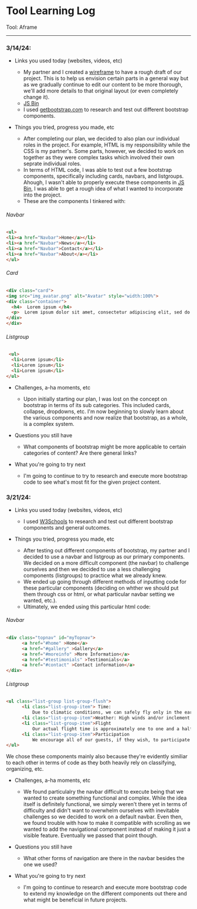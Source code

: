 # Tool Learning Log

Tool: Aframe

---

### 3/14/24:
* Links you used today (websites, videos, etc)

  * My partner and I created a [wireframe](https://wireframe.cc/zawn6r) to have a rough draft of our project. This is to help us envision certain parts in a general way but as we gradually continue to edit our content to be more thorough, we'll add more details to that original layout (or even completely change it).
  * [JS Bin](https://jsbin.com/betaqigope/edit?html,output)
  * I used [getbootstrap.com](https://getbootstrap.com/docs/5.0/customize/components/) to research and test out different bootstrap components. 
  
* Things you tried, progress you made, etc
  
  * After completing our plan, we decided to also plan our individual roles in the project. For example, HTML is my responsibility while the CSS is my partner's. Some parts, however, we decided to work on together as they were complex tasks which involved their own seprate individual roles.
  * In terms of HTML code, I was able to test out a few bootstrap components, specifically including cards, navbars, and listgroups. Ahough, I wasn't able to properly execute these components in [JS Bin](xhttps://jsbin.com/betaqigope/edit?html,output), I was able to get a rough idea of what I wanted to incorporate into the project.
  *  These are the components I tinkered with:
 
###### Navbar

  ```html
  <ul>
  <li><a href="Navbar">Home</a></li>
  <li><a href="Navbar">News</a></li>
  <li><a href="Navbar">Contact</a></li>
  <li><a href="Navbar">About</a></li>
  </ul>
  ```

###### Card

  ```html
  <div class="card">
  <img src="img_avatar.png" alt="Avatar" style="width:100%">
  <div class="container">
    <h4>  Lorem ipsum </h4>
    <p>  Lorem ipsum dolor sit amet, consectetur adipiscing elit, sed do eiusmod tempor incididunt ut labore et dolore magna aliqua. Ut enim ad minim veniam, quis nostrud exercitation ullamco laboris nisi ut aliquip ex ea commodo consequat. Duis aute irure dolor in reprehenderit in voluptate velit esse cillum dolore eu fugiat nulla pariatur. Excepteur sint occaecat cupidatat non proident, sunt in culpa qui officia deserunt mollit anim id est laborum</p>
  </div>
  </div>
  ```

###### Listgroup

  ```html
   <ul>
    <li>Lorem ipsum</li>
    <li>Lorem ipsum</li>
    <li>Lorem ipsum</li>
  </ul>
  ```
  
* Challenges, a-ha moments, etc

  * Upon initially starting our plan, I was lost on the concept on bootstrap in terms of its sub categories. This included cards, collapse, dropdowns, etc. I'm now beginning to slowly learn about the various components and now realize that bootstrap, as a whole, is a complex system.  

* Questions you still have

  * What components of bootstrap might be more applicable to certain categories of content? Are there general links? 

* What you're going to try next
 
  * I'm going to continue to try to research and execute more bootstrap code to see what's most fit for the given project content.
 





### 3/21/24:
* Links you used today (websites, videos, etc)

  * I used [W3Schools](https://www.w3schools.com/) to research and test out different bootstrap components and general outcomes. 
  
* Things you tried, progress you made, etc
  
  * After testing out different components of bootstrap, my partner and I decided to use a navbar and listgroup as our primary components. We decided on a more difficult component (the navbar) to challenge ourselves and then we decided to use a less challenging components (listgroups) to practice what we already knew.  
  * We ended up going through different methods of inputting code for these particular components (deciding on whther we should put them through css or html, or what particular navbar setting we wanted, etc.).
  * Ultimately, we ended using this particular html code:
 
###### Navbar

  ```html
  <div class="topnav" id="myTopnav">
        <a href="#home" >Home</a>
        <a href="#gallery" >Gallery</a>
        <a href="#moreinfo" >More Information</a>
        <a href="#testimonials" >Testimonials</a>
        <a href="#contact" >Contact information</a>
  </div>
  ```

###### Listgroup

  ```html
  <ul class="list-group list-group-flush">
        <li class="list-group-item"> Time:
            Due to climatic conditions, we can safely fly only in the early morning hours with our primary season and most beautiful months being May through November. Since our launch times vary through the seasons, we ask all our guests to call ahead for the exact meeting time.</li>
        <li class="list-group-item">Weather: High winds and/or inclement weather prevent us from flying. We ask all our guests to contact us in the early afternoon prior to their scheduled flight between 12:00 noon and 2:00 p.m. to verify that the forecasted weather conditions will allow their balloon flight.</li>
        <li class="list-group-item">Flight
            Our actual flight time is approximately one to one and a half hours averaging closer to one and a half hours and we suggest to allow three to three and a half hours for the entire adventure.</li>
        <li class="list-group-item">Participation
            We encourage all of our guests, if they wish, to participate in both the inflation and deflation of the balloon. We have found it adds greatly to the fun of the entire ballooning experience.</li>
  </ul>
  ```

We chose these components mainly also because they're evidently similiar to each other in terms of code as they both heavily rely on classifying, organizing, etc.  
  
* Challenges, a-ha moments, etc

  * We found particulalry the navbar difficult to execute being that we wanted to create something functional and complex. While the idea itself is definitely functional, we simply weren't there yet in terms of difficulty and didn't want to overwhelm ourselves with inevitable challenges so we decided to work on a default navbar. Even then, we found trouble with how to make it compatible with scrolling as we wanted to add the navigational component instead of making it just a visible feature. Eventually we passed that point though.  

* Questions you still have

  * What other forms of navigation are there in the navbar besides the one we used? 

* What you're going to try next
 
  * I'm going to continue to research and execute more bootstrap code to extend my knowledge on the different components out there and what might be beneficial in future projects.

